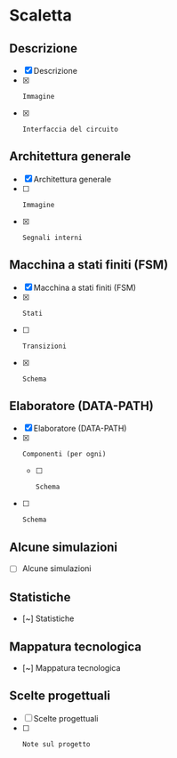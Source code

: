 # Scaletta

## Descrizione

- [x] Descrizione
- [x]     Immagine
- [x]     Interfaccia del circuito

## Architettura generale

- [x] Architettura generale
- [ ]     Immagine
- [x]     Segnali interni

## Macchina a stati finiti (FSM)

- [x] Macchina a stati finiti (FSM)
- [x]     Stati
- [ ]     Transizioni
- [x]     Schema

## Elaboratore (DATA-PATH)

- [x] Elaboratore (DATA-PATH)
- [x]     Componenti (per ogni)
    - [ ]     Schema
- [ ]     Schema

## Alcune simulazioni

- [ ] Alcune simulazioni

## Statistiche

- [~] Statistiche

## Mappatura tecnologica

- [~] Mappatura tecnologica

## Scelte progettuali

- [ ] Scelte progettuali
- [ ]     Note sul progetto
